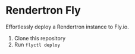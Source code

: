 # Rendertron Fly

Effortlessly deploy a Rendertron instance to Fly.io.

1. Clone this repository
2. Run `flyctl deploy`
